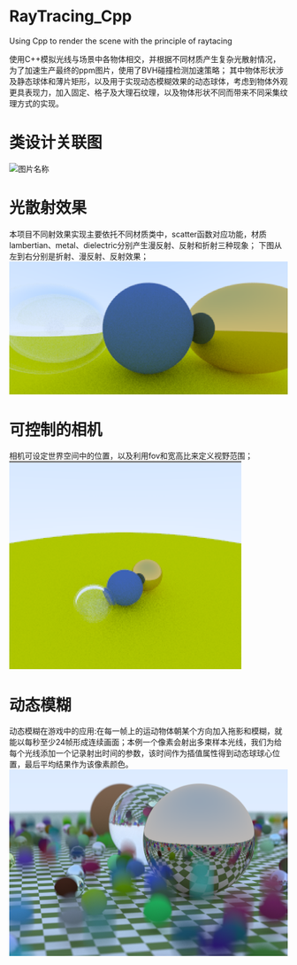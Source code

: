 # RayTracing_Cpp
Using Cpp to render the scene with the principle of raytacing

使用C++模拟光线与场景中各物体相交，并根据不同材质产生复杂光散射情况，为了加速生产最终的ppm图片，使用了BVH碰撞检测加速策略；
其中物体形状涉及静态球体和薄片矩形，以及用于实现动态模糊效果的动态球体，考虑到物体外观更具表现力，加入固定、格子及大理石纹理，以及物体形状不同而带来不同采集纹理方式的实现。

# 类设计关联图
![图片名称](https://github.com/shaoming-CN/RayTracing_Cpp/blob/main/Displaypicture/RayTracing_Note.png) 

# 光散射效果
本项目不同射效果实现主要依托不同材质类中，scatter函数对应功能，材质lambertian、metal、dielectric分别产生漫反射、反射和折射三种现象；
下图从左到右分别是折射、漫反射、反射效果；
![图片名称](https://github.com/shaoming-CN/RayTracing_Cpp/blob/main/Displaypicture/reflect_refract.png) 

# 可控制的相机
相机可设定世界空间中的位置，以及利用fov和宽高比来定义视野范围；
![图片名称](https://github.com/shaoming-CN/RayTracing_Cpp/blob/main/Displaypicture/Camera.png) 

# 动态模糊
动态模糊在游戏中的应用:在每一帧上的运动物体朝某个方向加入拖影和模糊，就能以每秒至少24帧形成连续画面；本例一个像素会射出多束样本光线，我们为给每个光线添加一个记录射出时间的参数，该时间作为插值属性得到动态球球心位置，最后平均结果作为该像素颜色。
![图片名称](https://github.com/shaoming-CN/RayTracing_Cpp/blob/main/Displaypicture/raytracing_movingsphere.png) 
